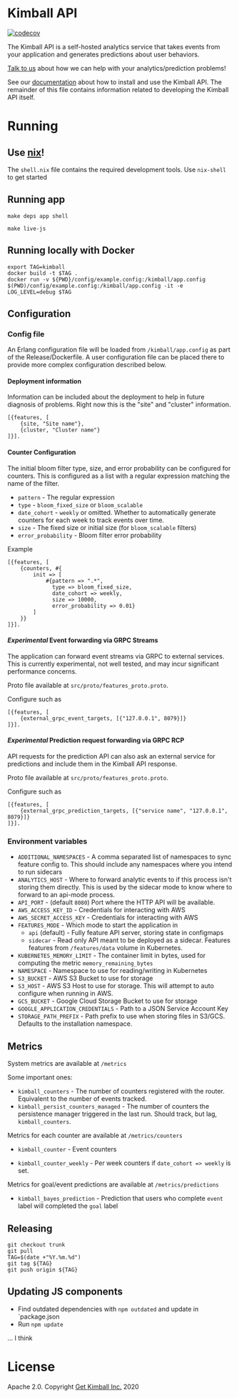 # Kimball API

[![codecov](https://codecov.io/gh/getkimball/api/branch/trunk/graph/badge.svg?token=gVDJrLnoUY)](https://codecov.io/gh/getkimball/api)

The Kimball API is a self-hosted analytics service that takes events from your application and generates predictions about user behaviors.

[Talk to us](https://calendly.com/get-kimball/) about how we can help with your analytics/prediction problems!

See our [documentation](/docs/) about how to install and use the Kimball API. The remainder of this file contains information related to developing the Kimball API itself.

# Running


## Use [nix](https://nixos.org/manual/nix/stable/#chap-installation)!

The `shell.nix` file contains the required development tools. Use `nix-shell` to get started

## Running app

```
make deps app shell
```

```
make live-js
```

## Running locally with Docker

```
export TAG=kimball
docker build -t $TAG .
docker run -v ${PWD}/config/example.config:/kimball/app.config $(PWD)/config/example.config:/kimball/app.config -it -e LOG_LEVEL=debug $TAG
```

## Configuration

### Config file

An Erlang configuration file will be loaded from `/kimball/app.config` as part of the Release/Dockerfile. A user configuration file can be placed there to provide more complex configuration described below.

#### Deployment information

Information can be included about the deployment to help in future diagnosis of
problems. Right now this is the "site" and "cluster" information.

```
[{features, [
    {site, "Site name"},
    {cluster, "Cluster name"}
]}].
```

#### Counter Configuration

The initial bloom filter type, size, and error probability can be configured for counters. This is configured as a list with a regular expression matching the name of the filter.

* `pattern` - The regular expression
* `type` - `bloom_fixed_size` or `bloom_scalable`
* `date_cohort` - `weekly` or omitted. Whether to automatically generate counters for each week to track events over time.
* `size` - The fixed size or initial size (for `bloom_scalable` filters)
* `error_probability` - Bloom filter error probability

Example

```
[{features, [
    {counters, #{
        init => [
            #{pattern => ".*",
              type => bloom_fixed_size,
              date_cohort => weekly,
              size => 10000,
              error_probability => 0.01}
        ]
    }}
]}].
```

#### *Experimental* Event forwarding via GRPC Streams

The application can forward event streams via GRPC to external services. This is currently experimental, not well tested, and may incur significant performance concerns.

Proto file available at `src/proto/features_proto.proto`.

Configure such as

```
[{features, [
    {external_grpc_event_targets, [{"127.0.0.1", 8079}]}
]}].
```

#### *Experimental* Prediction request forwarding via GRPC RCP

API requests for the prediction API can also ask an external service for predictions and include them in the Kimball API response.

Proto file available at `src/proto/features_proto.proto`.

Configure such as

```
[{features, [
    {external_grpc_prediction_targets, [{"service name", "127.0.0.1", 8079}]}
]}].
```

### Environment variables

* `ADDITIONAL_NAMESPACES` - A comma separated list of namespaces to sync feature config to. This should include any namespaces where you intend to run sidecars
* `ANALYTICS_HOST` - Where to forward analytic events to if this process isn't storing them directly. This is used by the sidecar mode to know where to forward to an api-mode process.
* `API_PORT` - (default `8080`) Port where the HTTP API will be available.
* `AWS_ACCESS_KEY_ID` - Credentials for interacting with AWS
* `AWS_SECRET_ACCESS_KEY` - Credentials for interacting with AWS
* `FEATURES_MODE` - Which mode to start the application in
    * `api` (default) - Fully feature API server, storing state in configmaps
    * `sidecar` - Read only API meant to be deployed as a sidecar. Features features from `/features/data` volume in Kubernetes.
* `KUBERNETES_MEMORY_LIMIT` - The container limit in bytes, used for computing the metric `memory_remaining_bytes`
* `NAMESPACE` - Namespace to use for reading/writing in Kubernetes
* `S3_BUCKET` - AWS S3 Bucket to use for storage
* `S3_HOST` - AWS S3 Host to use for storage. This will attempt to auto configure when running in AWS.
* `GCS_BUCKET` - Google Cloud Storage Bucket to use for storage
* `GOOGLE_APPLICATION_CREDENTIALS` - Path to a JSON Service Account Key
* `STORAGE_PATH_PREFIX` - Path prefix to use when storing files in S3/GCS. Defaults to the installation namespace.

## Metrics

System metrics are available at `/metrics`

Some important ones:

* `kimball_counters` - The number of counters registered with the router. Equivalent to the number of events tracked.
* `kimball_persist_counters_managed` - The number of counters the persistence manager triggered in the last run. Should track, but lag, `kimball_counters`.

Metrics for each counter are available at `/metrics/counters`

* `kimball_counter` - Event counters

* `kimball_counter_weekly` - Per week counters if `date_cohort => weekly` is set.

Metrics for goal/event predictions are available at `/metrics/predictions`

* `kimball_bayes_prediction` - Prediction that users who complete `event` label will completed the `goal` label

## Releasing

```
git checkout trunk
git pull
TAG=$(date +"%Y.%m.%d")
git tag ${TAG}
git push origin ${TAG}
```

## Updating JS components

* Find outdated dependencies with `npm outdated` and update in `package.json
* Run `npm update`

... I think

# License

Apache 2.0. Copyright [Get Kimball Inc.](https://getkimball.com) 2020
